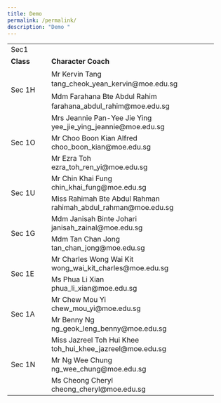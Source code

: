 ```yaml
---
title: Demo
permalink: /permalink/
description: "Demo "
---
```


<table border="0" width="580" cellspacing="0" cellpadding="0"><tbody><tr><td class="xl65" style="width: 76.1562px;" width="77" height="22">Sec1</td><td class="xl65" style="width: 363px;" width="365">&nbsp;</td></tr><tr><td class="xl66" style="width: 76.1562px; line-height: 1.4;" width="77" height="22"><strong>Class</strong></td><td class="xl66" style="width: 363px; line-height: 1.4;" width="365"><strong>Character Coach</strong></td></tr><tr><td class="xl73" style="width: 76.1562px; line-height: 1.4;" rowspan="2" width="77" height="82">Sec 1H</td><td class="xl67" style="width: 363px; line-height: 1.4;" width="365">Mr Kervin Tang<br>tang_cheok_yean_kervin@moe.edu.sg</td></tr><tr><td class="xl67" style="width: 363px; line-height: 1.4;" width="365" height="41">Mdm Farahana Bte Abdul Rahim<br>farahana_abdul_rahim@moe.edu.sg</td></tr><tr><td class="xl73" style="width: 76.1562px;" rowspan="3" width="77" height="123">Sec 1O</td><td class="xl67" style="width: 363px;" width="365">Mrs Jeannie Pan-Yee Jie Ying<br>yee_jie_ying_jeannie@moe.edu.sg</td></tr><tr><td class="xl67" style="width: 363px;" width="365" height="41">Mr Choo Boon Kian Alfred<br>choo_boon_kian@moe.edu.sg</td></tr><tr><td class="xl67" style="width: 363px;" width="365" height="41">Mr Ezra Toh<br>ezra_toh_ren_yi@moe.edu.sg</td></tr><tr><td class="xl73" style="width: 76.1562px;" rowspan="2" width="77" height="82">Sec 1U</td><td class="xl67" style="width: 363px;" width="365">Mr Chin Khai Fung<br>chin_khai_fung@moe.edu.sg</td></tr><tr><td class="xl67" style="width: 363px;" width="365" height="41">Miss Rahimah Bte Abdul Rahman<br>rahimah_abdul_rahman@moe.edu.sg</td></tr><tr><td class="xl73" style="width: 76.1562px;" rowspan="2" width="77" height="82">Sec 1G</td><td class="xl67" style="width: 363px;" width="365">Mdm Janisah Binte Johari<br>janisah_zainal@moe.edu.sg</td></tr><tr><td class="xl67" style="width: 363px;" width="365" height="41">Mdm Tan Chan Jong<br>tan_chan_jong@moe.edu.sg</td></tr><tr><td class="xl73" style="width: 76.1562px;" rowspan="2" width="77" height="82">Sec 1E</td><td class="xl67" style="width: 363px;" width="365">Mr Charles Wong Wai Kit<br>wong_wai_kit_charles@moe.edu.sg</td></tr><tr><td class="xl68" style="width: 363px;" width="365" height="41">Ms Phua Li Xian<br>phua_li_xian@moe.edu.sg</td></tr><tr><td class="xl73" style="width: 76.1562px;" rowspan="2" width="77" height="82">Sec 1A</td><td class="xl68" style="width: 363px;" width="365">Mr Chew Mou Yi<br>chew_mou_yi@moe.edu.sg</td></tr><tr><td class="xl70" style="width: 363px;" width="365" height="41">Mr Benny Ng<br>ng_geok_leng_benny@moe.edu.sg</td></tr><tr><td class="xl73" style="width: 76.1562px;" rowspan="3" width="77" height="123">Sec 1N</td><td class="xl69" style="width: 363px;" width="365">Miss Jazreel Toh Hui Khee<br>toh_hui_khee_jazreel@moe.edu.sg</td></tr><tr><td class="xl69" style="width: 363px;" width="365" height="41">Mr Ng Wee Chung<br>ng_wee_chung@moe.edu.sg</td></tr><tr><td class="xl69" style="width: 363px;" width="365" height="41">Ms Cheong Cheryl<br>cheong_cheryl@moe.edu.sg</td></tr></tbody></table>
